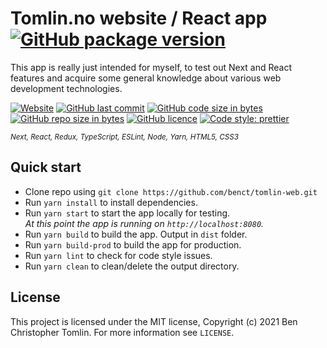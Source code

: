 # Tomlin.no website / React app [![GitHub package version](https://img.shields.io/github/package-json/v/benct/tomlin-web.svg)](https://github.com/benct/tomlin-web/blob/master/package.json)

This app is really just intended for myself, to test out Next and React features and acquire some general knowledge
about various web development technologies.

[![Website](https://img.shields.io/website-up-down-green-red/https/tomlin.no.svg?label=website)](https://tomlin.no)
[![GitHub last commit](https://img.shields.io/github/last-commit/benct/tomlin-web.svg)](https://github.com/benct/tomlin-web)
[![GitHub code size in bytes](https://img.shields.io/github/languages/code-size/benct/tomlin-web.svg)](https://github.com/benct/tomlin-web)
[![GitHub repo size in bytes](https://img.shields.io/github/repo-size/benct/tomlin-web.svg)](https://github.com/benct/tomlin-web)
[![GitHub licence](https://img.shields.io/github/license/benct/tomlin-web.svg)](https://github.com/benct/tomlin-web/blob/master/LICENCE)
[![Code style: prettier](https://img.shields.io/badge/code_style-prettier-ff69b4.svg?style=flat)](https://github.com/prettier/prettier)

<sub><i>Next, React, Redux, TypeScript, ESLint, Node, Yarn, HTML5, CSS3</i></sub>

## Quick start

 - Clone repo using `git clone https://github.com/benct/tomlin-web.git`
 - Run `yarn install` to install dependencies.<br />
 - Run `yarn start` to start the app locally for testing.<br/>
   *At this point the app is running on `http://localhost:8080`.*
 - Run `yarn build` to build the app. Output in `dist` folder.
 - Run `yarn build-prod` to build the app for production.
 - Run `yarn lint` to check for code style issues.
 - Run `yarn clean` to clean/delete the output directory.

## License

This project is licensed under the MIT license, Copyright (c) 2021 Ben Christopher Tomlin.
For more information see `LICENSE`.
